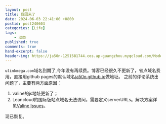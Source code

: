 ```yaml
---
layout: post
title: 我回来了
date: 2024-06-03 22:41:00 +0800
postid: post240603
categories: [Life]
tags: 
    - 动态
published: true
comments: true
hand-excerpt: false
header-img: https://ja50n-1251581744.cos.ap-guangzhou.myqcloud.com/Model%203.png
---
```


`ulinkmega.com`域名到期了,今年没有再续费。博客已经很久不更新了，省点域名费用，直接用github pages的默认域名[ja50n.github.io](ja50n.github.io)做地址。
之前的评论系统出问题了，主要有两方面原因：
1. valine的js地址更新了；
2. Leancloud的国际版站点域名无法访问，需要定义serverURLs。解决方案详见[Valine Issues](https://github.com/xCss/Valine/issues/340)。

现已恢复。
